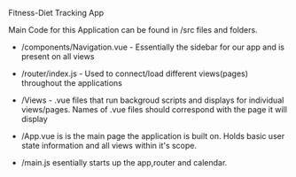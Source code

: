 Fitness-Diet Tracking App

Main Code for this Application can be found in /src files and folders.

* /components/Navigation.vue - Essentially the sidebar for our app and is present on all views
* /router/index.js - Used to connect/load different views(pages) throughout the applications
* /Views - .vue files that run backgroud scripts and displays for individual views/pages. Names of .vue files should correspond with the page it will     display
* /App.vue is is the main page the application is built on. Holds basic user state information and all views within it's scope.

* /main.js esentially starts up the app,router and calendar.
 
